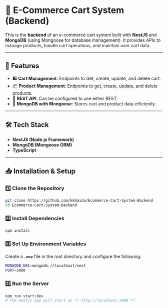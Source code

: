 # 🛒 E-Commerce Cart System (Backend)

This is the **backend** of an e-commerce cart system built with **NestJS** and **MongoDB** (using Mongoose for database management). It provides APIs to manage products, handle cart operations, and maintain user cart data.

---

## 🚀 Features
- 🛍 **Cart Management**: Endpoints to Get, create, update, and delete cart.  
- 📦 **Product Management**: Endpoints to get, create, update, and delete products.    
- 📡 **REST API**: Can be configured to use either REST.  
- 💾 **MongoDB with Mongoose**: Stores cart and product data efficiently.  

---

## 🛠 Tech Stack
- **NestJS (Node.js Framework)**
- **MongoDB (Mongoose ORM)**
- **TypeScript** 

---

## 📥 Installation & Setup
### 1️⃣ Clone the Repository
```sh
git clone https://github.com/kkbaidu/Ecommerce-Cart-System-Backend
cd Ecommerce-Cart-System-Backend
```

### 2️⃣ Install Dependencies
```sh
npm install
```

### 3️⃣ Set Up Environment Variables  
Create a **`.env`** file in the root directory and configure the following:
```sh
MONGODB_URI=mongodb://localhost/nest
PORT=3000
```

### 4️⃣ Run the Server
```sh
npm run start:dev
# The nestjs app will start on **`http://localhost:3000`**.
```

